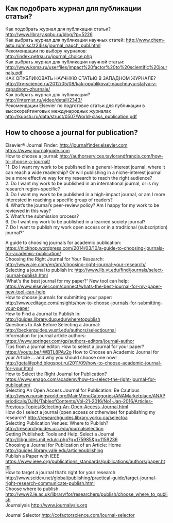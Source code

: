 ## Как подобрать журнал для публикации статьи?
Как подобрать журнал для публикации статьи? http://www.library.spbu.ru/blog/?p=5226     
Как выбрать журнал для публикации научных статей: http://www.chem-astu.ru/misc/z24iss/journal_nauch_publ.html     
Рекомендации по выбору журналов: http://index.petrsu.ru/journal_choice.php      
Как выбрать журнал для публикации научной статьи: http://www.ksma.ru/userfiles/impact%20factor%20to%20scientific%20journals.pdf      
КАК ОПУБЛИКОВАТЬ НАУЧНУЮ СТАТЬЮ В ЗАПАДНОМ ЖУРНАЛЕ? http://trv-science.ru/2012/05/08/kak-opublikovat-nauchnuyu-statyu-v-zapadnom-zhurnale/     
Как выбрать журнал для публикации? http://internist.ru/video/detail/2343/     
Рекомендации Elsevier по подготовке статьи для публикации в высокорейтинговых международных журналах http://kubstu.ru/data/struct/0507/World-class_publication.pdf      
      
## How to choose a journal for publication?
Elsevier® Journal Finder: http://journalfinder.elsevier.com    
https://www.journalguide.com   
How to choose a journal: http://authorservices.taylorandfrancis.com/how-to-choose-a-journal/     
"1. Do I want my work to be published in a general-interest journal, where it can reach a wide readership? Or will publishing in a niche-interest journal be a more effective way for my research to reach the right audience?    
2. Do I want my work to be published in an international journal, or is my research region-specific?    
3. Do I want my work to be published in a high-impact journal, or am I more interested in reaching a specific group of readers?     
4. What’s the journal’s peer-review policy? Am I happy for my work to be reviewed in this way?     
5. What’s the submission process?     
6. Do I want my work to be published in a learned society journal?     
7. Do I want to publish my work open access or in a traditional (subscription) journal?"     
    
A guide to choosing journals for academic publication: https://nickhop.wordpress.com/2014/03/10/a-guide-to-choosing-journals-for-academic-publication/      
Choosing the Right Journal for Your Research: http://www.aje.com/en/arc/choosing-right-journal-your-research/      
Selecting a journal to publish in: http://www.lib.vt.edu/find/journals/select-journal-publish.html     
‘What's the best journal for my paper?' New tool can help: https://www.elsevier.com/connect/whats-the-best-journal-for-my-paper-new-tool-can-help     
How to choose journals for submitting your paper: http://www.editage.com/insights/how-to-choose-journals-for-submitting-your-paper     
How to Find a Journal to Publish In: http://guides.library.duq.edu/wheretopublish      
Questions to Ask Before Selecting a Journal: http://beckerguides.wustl.edu/authors/selectjournal     
Information for journal article authors: https://www.springer.com/gp/authors-editors/journal-author     
Tips from a journal editor: How to select a journal for your paper? https://youtu.be/-WBTL8PAv2o
How to Choose an Academic Journal for your Article ... and why you should choose one now! http://getalifephd.blogspot.ru/2011/09/how-to-choose-academic-journal-for-your.html     
How to Select the Right Journal for Publication? https://www.enago.com/academy/how-to-select-the-right-journal-for-publication/     
Selecting An Open Access Journal for Publication: Be Cautious http://www.nursingworld.org/MainMenuCategories/ANAMarketplace/ANAPeriodicals/OJIN/TableofContents/Vol-21-2016/No1-Jan-2016/Articles-Previous-Topics/Selecting-An-Open-Access-Journal.html     
How do I select a journal (open access or otherwise) for publishing my research? http://researchguides.library.yorku.ca/selectoa     
Selecting Publication Venues: Where to Publish? http://researchguides.uic.edu/journalselection     
Getting Published: Tools and Help: Select a Journal http://libguides.mit.edu/c.php?g=175985&p=1159236     
Choosing a Journal for Publication of an Article: Home http://guides.library.yale.edu/articlepublishing      
Publish a Paper with IEEE https://www.ieee.org/publications_standards/publications/authors/paper.html      
How to target a journal that’s right for your research http://www.scidev.net/global/publishing/practical-guide/target-journal-right-research-communicate-publish.html      
Choose where to publish http://www2.le.ac.uk/library/for/researchers/publish/choose_where_to_publish      
Journalysis http://www.journalysis.org      

Journal Selector http://cofactorscience.com/journal-selector
